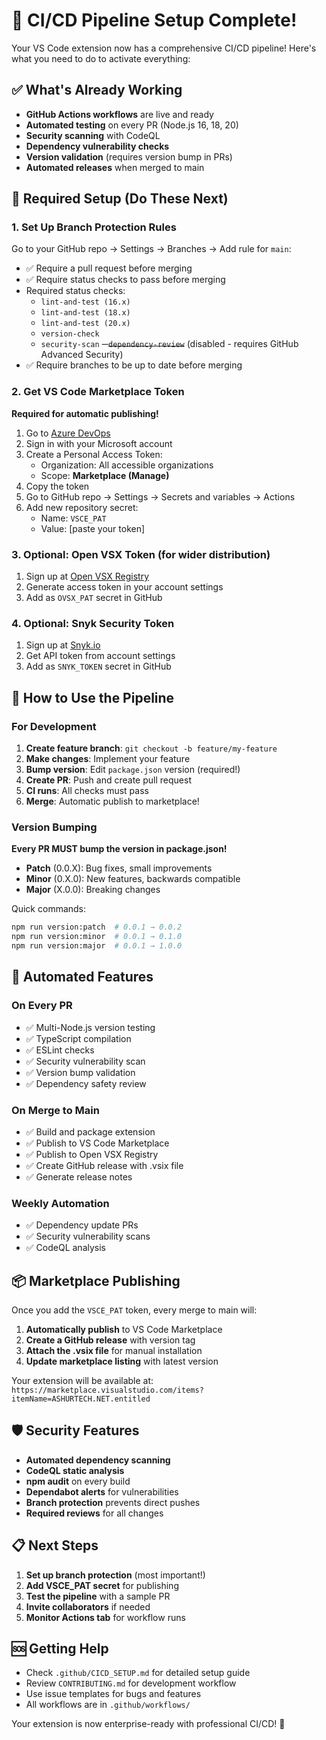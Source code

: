 # 🚀 CI/CD Pipeline Setup Complete!

Your VS Code extension now has a comprehensive CI/CD pipeline! Here's what you need to do to activate everything:

## ✅ What's Already Working

- **GitHub Actions workflows** are live and ready
- **Automated testing** on every PR (Node.js 16, 18, 20)
- **Security scanning** with CodeQL
- **Dependency vulnerability checks**
- **Version validation** (requires version bump in PRs)
- **Automated releases** when merged to main

## 🔧 Required Setup (Do These Next)

### 1. Set Up Branch Protection Rules

Go to your GitHub repo → Settings → Branches → Add rule for `main`:

- ✅ Require a pull request before merging
- ✅ Require status checks to pass before merging
- Required status checks:
  - `lint-and-test (16.x)`
  - `lint-and-test (18.x)`
  - `lint-and-test (20.x)`
  - `version-check`
  - `security-scan`
  ~~- `dependency-review`~~ (disabled - requires GitHub Advanced Security)
- ✅ Require branches to be up to date before merging

### 2. Get VS Code Marketplace Token

**Required for automatic publishing!**

1. Go to [Azure DevOps](https://dev.azure.com)
2. Sign in with your Microsoft account
3. Create a Personal Access Token:
   - Organization: All accessible organizations
   - Scope: **Marketplace (Manage)**
4. Copy the token
5. Go to GitHub repo → Settings → Secrets and variables → Actions
6. Add new repository secret:
   - Name: `VSCE_PAT`
   - Value: [paste your token]

### 3. Optional: Open VSX Token (for wider distribution)

1. Sign up at [Open VSX Registry](https://open-vsx.org)
2. Generate access token in your account settings
3. Add as `OVSX_PAT` secret in GitHub

### 4. Optional: Snyk Security Token

1. Sign up at [Snyk.io](https://snyk.io)
2. Get API token from account settings
3. Add as `SNYK_TOKEN` secret in GitHub

## 🎯 How to Use the Pipeline

### For Development

1. **Create feature branch**: `git checkout -b feature/my-feature`
2. **Make changes**: Implement your feature
3. **Bump version**: Edit `package.json` version (required!)
4. **Create PR**: Push and create pull request
5. **CI runs**: All checks must pass
6. **Merge**: Automatic publish to marketplace!

### Version Bumping

**Every PR MUST bump the version in package.json!**

- **Patch** (0.0.X): Bug fixes, small improvements
- **Minor** (0.X.0): New features, backwards compatible  
- **Major** (X.0.0): Breaking changes

Quick commands:
```bash
npm run version:patch  # 0.0.1 → 0.0.2
npm run version:minor  # 0.0.1 → 0.1.0
npm run version:major  # 0.0.1 → 1.0.0
```

## 🔄 Automated Features

### On Every PR
- ✅ Multi-Node.js version testing
- ✅ TypeScript compilation
- ✅ ESLint checks  
- ✅ Security vulnerability scan
- ✅ Version bump validation
- ✅ Dependency safety review

### On Merge to Main
- ✅ Build and package extension
- ✅ Publish to VS Code Marketplace
- ✅ Publish to Open VSX Registry
- ✅ Create GitHub release with .vsix file
- ✅ Generate release notes

### Weekly Automation
- ✅ Dependency update PRs
- ✅ Security vulnerability scans
- ✅ CodeQL analysis

## 📦 Marketplace Publishing

Once you add the `VSCE_PAT` token, every merge to main will:

1. **Automatically publish** to VS Code Marketplace
2. **Create a GitHub release** with version tag
3. **Attach the .vsix file** for manual installation
4. **Update marketplace listing** with latest version

Your extension will be available at:
`https://marketplace.visualstudio.com/items?itemName=ASHURTECH.NET.entitled`

## 🛡️ Security Features

- **Automated dependency scanning**
- **CodeQL static analysis** 
- **npm audit** on every build
- **Dependabot alerts** for vulnerabilities
- **Branch protection** prevents direct pushes
- **Required reviews** for all changes

## 📋 Next Steps

1. **Set up branch protection** (most important!)
2. **Add VSCE_PAT secret** for publishing
3. **Test the pipeline** with a sample PR
4. **Invite collaborators** if needed
5. **Monitor Actions tab** for workflow runs

## 🆘 Getting Help

- Check `.github/CICD_SETUP.md` for detailed setup guide
- Review `CONTRIBUTING.md` for development workflow
- Use issue templates for bugs and features
- All workflows are in `.github/workflows/`

Your extension is now enterprise-ready with professional CI/CD! 🎉
